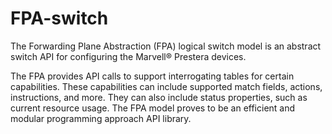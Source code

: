 # FPA-switch

The Forwarding Plane Abstraction (FPA) logical switch model is an abstract
switch API for configuring the Marvell® Prestera devices.

The FPA provides API calls to
support interrogating tables for certain capabilities. These capabilities can include supported match
fields, actions, instructions, and more. They can also include status properties, such as current
resource usage.
The FPA model proves to be an efficient and modular programming approach API library.
